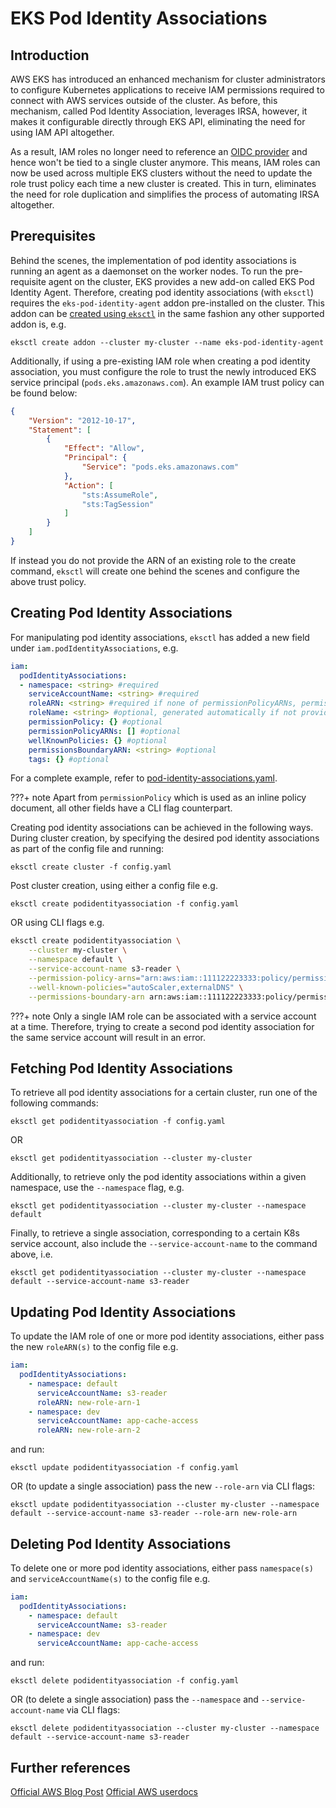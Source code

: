 # EKS Pod Identity Associations

## Introduction

AWS EKS has introduced an enhanced mechanism for cluster administrators to configure Kubernetes applications to receive IAM permissions required to connect with AWS services outside of the cluster. As before, this mechanism, called Pod Identity Association, leverages IRSA, however, it makes it configurable directly through EKS API, eliminating the need for using IAM API altogether. 

As a result, IAM roles no longer need to reference an [OIDC provider](/usage/iamserviceaccounts/#how-it-works) and hence won't be tied to a single cluster anymore. This means, IAM roles can now be used across multiple EKS clusters without the need to update the role trust policy each time a new cluster is created. This in turn, eliminates the need for role duplication and simplifies the process of automating IRSA altogether.

## Prerequisites

Behind the scenes, the implementation of pod identity associations is running an agent as a daemonset on the worker nodes. To run the pre-requisite agent on the cluster, EKS provides a new add-on called EKS Pod Identity Agent. Therefore, creating pod identity associations (with `eksctl`) requires the `eks-pod-identity-agent` addon pre-installed on the cluster. This addon can be [created using `eksctl`](/usage/addons/#creating-addons) in the same fashion any other supported addon is, e.g.

```
eksctl create addon --cluster my-cluster --name eks-pod-identity-agent
```

Additionally, if using a pre-existing IAM role when creating a pod identity association, you must configure the role to trust the newly introduced EKS service principal (`pods.eks.amazonaws.com`). An example IAM trust policy can be found below:

```json
{
    "Version": "2012-10-17",
    "Statement": [
        {
            "Effect": "Allow",
            "Principal": {
                "Service": "pods.eks.amazonaws.com"
            },
            "Action": [
                "sts:AssumeRole",
                "sts:TagSession"
            ]
        }
    ]
}
```

If instead you do not provide the ARN of an existing role to the create command, `eksctl` will create one behind the scenes and configure the above trust policy.

## Creating Pod Identity Associations

For manipulating pod identity associations, `eksctl` has added a new field under `iam.podIdentityAssociations`, e.g.

```yaml
iam:  
  podIdentityAssociations: 
  - namespace: <string> #required
    serviceAccountName: <string> #required
    roleARN: <string> #required if none of permissionPolicyARNs, permissionPolicy and wellKnownPolicies is specified. Also, cannot be used together with any of the three other referenced fields.
    roleName: <string> #optional, generated automatically if not provided, ignored if roleARN is provided
    permissionPolicy: {} #optional
    permissionPolicyARNs: [] #optional
    wellKnownPolicies: {} #optional
    permissionsBoundaryARN: <string> #optional
    tags: {} #optional
```

For a complete example, refer to [pod-identity-associations.yaml](https://github.com/eksctl-io/eksctl/blob/main/examples/38-cluster-subnets-sgs.yaml).

???+ note
    Apart from `permissionPolicy` which is used as an inline policy document, all other fields have a CLI flag counterpart.

Creating pod identity associations can be achieved in the following ways. During cluster creation, by specifying the desired pod identity associations as part of the config file and running:

```
eksctl create cluster -f config.yaml
```

Post cluster creation, using either a config file e.g.

```
eksctl create podidentityassociation -f config.yaml
```

OR using CLI flags e.g.

```bash
eksctl create podidentityassociation \
    --cluster my-cluster \
    --namespace default \
    --service-account-name s3-reader \
    --permission-policy-arns="arn:aws:iam::111122223333:policy/permission-policy-1, arn:aws:iam::111122223333:policy/permission-policy-2" \
    --well-known-policies="autoScaler,externalDNS" \
    --permissions-boundary-arn arn:aws:iam::111122223333:policy/permissions-boundary
```

???+ note
    Only a single IAM role can be associated with a service account at a time. Therefore, trying to create a second pod identity association for the same service account will result in an error.

## Fetching Pod Identity Associations

To retrieve all pod identity associations for a certain cluster, run one of the following commands:

```
eksctl get podidentityassociation -f config.yaml
```

OR

```
eksctl get podidentityassociation --cluster my-cluster
```

Additionally, to retrieve only the pod identity associations within a given namespace, use the `--namespace` flag, e.g.

```
eksctl get podidentityassociation --cluster my-cluster --namespace default
```

Finally, to retrieve a single association, corresponding to a certain K8s service account, also include the `--service-account-name` to the command above, i.e.

```
eksctl get podidentityassociation --cluster my-cluster --namespace default --service-account-name s3-reader
```

## Updating Pod Identity Associations

To update the IAM role of one or more pod identity associations, either pass the new `roleARN(s)` to the config file e.g.

```yaml
iam:
  podIdentityAssociations:
    - namespace: default
      serviceAccountName: s3-reader
      roleARN: new-role-arn-1
    - namespace: dev
      serviceAccountName: app-cache-access
      roleARN: new-role-arn-2
```

and run:

```
eksctl update podidentityassociation -f config.yaml
```

OR (to update a single association) pass the new `--role-arn` via CLI flags:

```
eksctl update podidentityassociation --cluster my-cluster --namespace default --service-account-name s3-reader --role-arn new-role-arn
```

## Deleting Pod Identity Associations

To delete one or more pod identity associations, either pass `namespace(s)` and `serviceAccountName(s)` to the config file e.g.

```yaml
iam:
  podIdentityAssociations:
    - namespace: default
      serviceAccountName: s3-reader
    - namespace: dev
      serviceAccountName: app-cache-access
```

and run:

```
eksctl delete podidentityassociation -f config.yaml
```

OR (to delete a single association) pass the `--namespace` and `--service-account-name` via CLI flags:

```
eksctl delete podidentityassociation --cluster my-cluster --namespace default --service-account-name s3-reader 
```

## Further references

[Official AWS Blog Post](https://aws.amazon.com/blogs/aws/amazon-eks-pod-identity-simplifies-iam-permissions-for-applications-on-amazon-eks-clusters/)
[Official AWS userdocs](https://docs.aws.amazon.com/eks/latest/userguide/pod-identities.html)